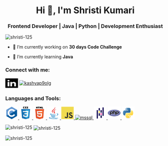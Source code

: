 <h1 align="center">Hi 👋, I'm Shristi Kumari</h1>
<h3 align="center">Frontend Developer | Java | Python | Development Enthusiast</h3>

<p align="left"> <img src="https://komarev.com/ghpvc/?username=shristi-125&label=Profile%20views&color=0e75b6&style=flat" alt="shristi-125" /> </p>

- 🔭 I’m currently working on **30 days Code Challenge**

- 🌱 I’m currently learning **Java**

<h3 align="left">Connect with me:</h3>
<p align="left">
<a href="https://linkedin.com/in/www.linkedin.com/in/shristi-kumari-365a48276" target="blank"><img align="center" src="Screenshot 2023-10-18 183410.png" alt="www.linkedin.com/in/shristi-kumari-365a48276" height="30" width="40" /></a>
<a href="https://auth.geeksforgeeks.org/user/kashyap9olg" target="blank"><img align="center" src="https://raw.githubusercontent.com/rahuldkjain/github-profile-readme-generator/master/src/images/icons/Social/geeks-for-geeks.svg" alt="kashyap9olg" height="30" width="40" /></a>
</p>

<h3 align="left">Languages and Tools:</h3>
<p align="left"> <a href="https://www.cprogramming.com/" target="_blank" rel="noreferrer"> <img src="https://raw.githubusercontent.com/devicons/devicon/master/icons/c/c-original.svg" alt="c" width="40" height="40"/> </a> <a href="https://www.w3schools.com/css/" target="_blank" rel="noreferrer"> <img src="https://raw.githubusercontent.com/devicons/devicon/master/icons/css3/css3-original-wordmark.svg" alt="css3" width="40" height="40"/> </a> <a href="https://www.w3.org/html/" target="_blank" rel="noreferrer"> <img src="https://raw.githubusercontent.com/devicons/devicon/master/icons/html5/html5-original-wordmark.svg" alt="html5" width="40" height="40"/> </a> <a href="https://www.java.com" target="_blank" rel="noreferrer"> <img src="https://raw.githubusercontent.com/devicons/devicon/master/icons/java/java-original.svg" alt="java" width="40" height="40"/> </a> <a href="https://developer.mozilla.org/en-US/docs/Web/JavaScript" target="_blank" rel="noreferrer"> <img src="https://raw.githubusercontent.com/devicons/devicon/master/icons/javascript/javascript-original.svg" alt="javascript" width="40" height="40"/> </a> <a href="https://www.microsoft.com/en-us/sql-server" target="_blank" rel="noreferrer"> <img src="https://www.svgrepo.com/show/303229/microsoft-sql-server-logo.svg" alt="mssql" width="40" height="40"/> </a> <a href="https://pandas.pydata.org/" target="_blank" rel="noreferrer"> <img src="https://raw.githubusercontent.com/devicons/devicon/2ae2a900d2f041da66e950e4d48052658d850630/icons/pandas/pandas-original.svg" alt="pandas" width="40" height="40"/> </a> <a href="https://www.php.net" target="_blank" rel="noreferrer"> <img src="https://raw.githubusercontent.com/devicons/devicon/master/icons/php/php-original.svg" alt="php" width="40" height="40"/> </a> <a href="https://www.python.org" target="_blank" rel="noreferrer"> <img src="https://raw.githubusercontent.com/devicons/devicon/master/icons/python/python-original.svg" alt="python" width="40" height="40"/> </a> </p>

<p><img align="left" src="https://github-readme-stats.vercel.app/api/top-langs?username=shristi-125&show_icons=true&locale=en&layout=compact" alt="shristi-125" /></p>

<p>&nbsp;<img align="center" src="https://github-readme-stats.vercel.app/api?username=shristi-125&show_icons=true&locale=en" alt="shristi-125" /></p>

<p><img align="center" src="https://github-readme-streak-stats.herokuapp.com/?user=shristi-125&" alt="shristi-125" /></p>



